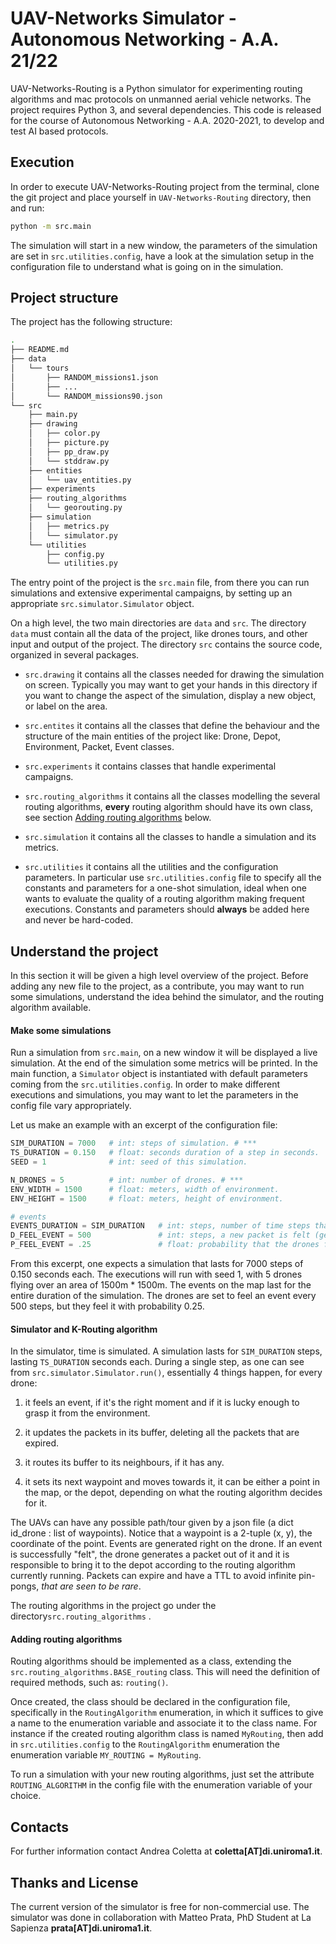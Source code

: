 # UAV-Networks Simulator - Autonomous Networking - A.A. 21/22

UAV-Networks-Routing is a Python simulator for experimenting routing algorithms and mac protocols on unmanned aerial vehicle 
networks. The project requires Python 3, and several dependencies.
This code is released for the course of Autonomous Networking - A.A. 2020-2021, to develop and test AI based protocols. 

## Execution

In order to execute UAV-Networks-Routing project from the terminal, clone
the git project and place yourself in ``UAV-Networks-Routing`` directory, then and run:

```bash
python -m src.main
```

The simulation will start in a new window, the parameters of the simulation are set in ``src.utilities.config``, 
 have a look at the simulation setup in the configuration file to understand what is going on in the 
 simulation. 

## Project structure 
The project has the following structure:
```bash
.
├── README.md
├── data
│   └── tours
│       ├── RANDOM_missions1.json
│       ├── ...
│       └── RANDOM_missions90.json
└── src
    ├── main.py
    ├── drawing
    │   ├── color.py
    │   ├── picture.py
    │   ├── pp_draw.py
    │   └── stddraw.py
    ├── entities
    │   └── uav_entities.py
    ├── experiments
    ├── routing_algorithms
    │   └── georouting.py
    ├── simulation
    │   ├── metrics.py
    │   └── simulator.py
    └── utilities
        ├── config.py
        └── utilities.py
```

The entry point of the project is the ``src.main`` file, from there you can run simulations and extensive
 experimental campaigns, by setting up an appropriate ``src.simulator.Simulator`` object. 
 
On a high level, the two main directories are ``data`` and ``src``. The directory ``data`` must contain all the 
data of the project, like drones tours, and other input and output of the project. The directory ``src`` 
contains the source code, organized in several packages. 

* ``src.drawing`` it contains all the classes needed for drawing the simulation on screen. Typically you may 
want to get your hands in this directory if you want to change the aspect of the simulation, display a new 
object, or label on the area.

* ``src.entites`` it contains all the classes that define the behaviour and the structure of the main
 entities of the project like: Drone, Depot, Environment, Packet, Event classes.

* ``src.experiments`` it contains classes that handle experimental campaigns.

* ``src.routing_algorithms`` it contains all the classes modelling the several routing algorithms, 
**every** routing algorithm should have its own class, see section [Adding routing algorithms](#adding-routing-algorithms) below. 

* ``src.simulation`` it contains all the classes to handle a simulation and its metrics. 

* ``src.utilities`` it contains all the utilities and the configuration parameters. In particular use ``src.utilities.config`` file to 
specify all the constants and parameters for a one-shot simulation, ideal when one wants to evaluate
the quality of a routing algorithm making frequent executions. Constants and parameters should **always** be added here
and never be hard-coded.

## Understand the project
In this section it will be given a high level overview of the project. Before adding any new
file to the project, as a contribute, you may want to run some simulations, understand the idea
 behind the simulator, and the routing algorithm available. 

#### Make some simulations 
Run a simulation from ``src.main``, on a new window it will be displayed a live simulation. At the end of 
the simulation some metrics will be printed. In the main function, a ``Simulator`` object is instantiated
with default parameters coming from the ``src.utilities.config``. In order to make different executions 
and simulations, you may want to let the parameters in the config file vary appropriately. 

Let us make an example with an excerpt of the configuration file:

```python
SIM_DURATION = 7000   # int: steps of simulation. # ***
TS_DURATION = 0.150   # float: seconds duration of a step in seconds.
SEED = 1              # int: seed of this simulation.

N_DRONES = 5          # int: number of drones. # ***
ENV_WIDTH = 1500      # float: meters, width of environment.
ENV_HEIGHT = 1500     # float: meters, height of environment.

# events
EVENTS_DURATION = SIM_DURATION   # int: steps, number of time steps that an event lasts.
D_FEEL_EVENT = 500               # int: steps, a new packet is felt (generated on the drone) every 'D_FEEL_EVENT' steps. # ***
P_FEEL_EVENT = .25               # float: probability that the drones feels the event generated on the drone. # ***
```

From this excerpt, one expects a simulation that lasts for 7000 steps of 0.150 seconds each. The executions 
will run with seed 1, with 5 drones flying over an area of 1500m * 1500m. The events on the map last for the entire duration 
of the simulation. The drones are set to feel an event every 500 steps, but they feel it with probability 
0.25.

#### Simulator and K-Routing algorithm  
In the simulator, time is simulated. A simulation lasts for ``SIM_DURATION`` steps, lasting ``TS_DURATION`` 
seconds each. During a single step, as one can see from ``src.simulator.Simulator.run()``, essentially 4 
things happen, for every drone:

1.  it feels an event, if it's the right moment and if it is lucky enough to grasp it from the environment.

2.  it updates the packets in its buffer, deleting all the packets that are expired.

3. it routes its buffer to its neighbours, if it has any.
4. it sets its next waypoint and moves towards it, it can be either a point in the map, or the depot, 
depending on what the routing algorithm decides for it.

The UAVs can have any possible path/tour given by a json file (a dict id_drone : list of waypoints).
Notice that a waypoint is a 2-tuple (x, y), the coordinate of the point. Events are generated right on the
drone. If an event is successfully "felt", the drone generates a packet out of it and it is responsible to
bring it to the depot according to the routing algorithm currently running. Packets can expire and have a 
TTL to avoid infinite pin-pongs, _that are seen to be rare_.

The routing algorithms in the project go under the directory``src.routing_algorithms`` . 

#### Adding routing algorithms
Routing algorithms should be implemented as a class, extending the ``src.routing_algorithms.BASE_routing`` 
class. This will need the definition of required methods, such as: ``routing()``. 

Once created, the class should be declared in the configuration file, specifically in the ``RoutingAlgorithm`` enumeration, in 
which it suffices to give a name to the enumeration variable and associate it to the class name. For instance
if the created routing algorithm class is named ``MyRouting``, then add in ``src.utilities.config`` to the 
``RoutingAlgorithm`` enumeration the enumeration variable ``MY_ROUTING = MyRouting``.

To run a simulation with your new routing algorithms, just set the attribute ``ROUTING_ALGORITHM`` in the config file 
with the enumeration variable of your choice.

## Contacts
For further information contact Andrea Coletta at **coletta[AT]di.uniroma1.it**.

## Thanks and License
The current version of the simulator is free for non-commercial use.
The simulator was done in collaboration with Matteo Prata, PhD Student at La Sapienza **prata[AT]di.uniroma1.it**.


